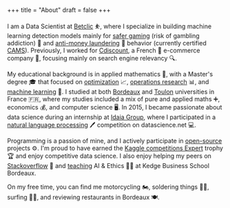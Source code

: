 +++
title = "About"
draft = false
+++

I am a Data Scientist at [Betclic](https://www.betclic.fr/) ⛹️, where I specialize in building machine learning detection models mainly for [safer gaming](https://www.joueurs-info-service.fr/) (risk of gambling addiction) 🎰 and [anti-money laundering](https://www.acams.org/en) 💸 behavior (currently certified [CAMS](https://www.acams.org/en)). Previously, I worked for [Cdiscount](https://www.cdiscount.com/), a French 🐓 e-commerce company 🛒, focusing mainly on search engine relevancy 🔍.

My educational background is in applied mathematics 🧮, with a Master's degree 🎓 that focused on [optimization](https://en.wikipedia.org/wiki/Mathematical_optimization) 📈, [operations research](https://en.wikipedia.org/wiki/Operations_research) 📊, and [machine learning](https://en.wikipedia.org/wiki/Machine_learning) 🤖. I studied at both [Bordeaux](https://www.u-bordeaux.fr/) and [Toulon](https://www.univ-tln.fr/) universities in France 🇫🇷, where my studies included a mix of pure and applied maths ➕, economics 💰, and computer science 🖥️. In 2015, I became passionate about data science during an internship at [Idaia Group](https://www.idaia.group/en/), where I participated in a [natural language processing](https://en.wikipedia.org/wiki/Natural_language_processing) 🖊️ competition on datascience.net 💻.

Programming is a passion of mine, and I actively participate in [open-source](https://github.com/tlentali) projects ⚙️. I'm proud to have earned the [Kaggle competitions Expert](https://www.kaggle.com/tlentali) trophy 🏆 and enjoy competitive data science. I also enjoy helping my peers on [Stackoverflow](https://stackoverflow.com/users/8479387/tlentali) 🤝 and [teaching](https://kedge.edu/) AI & Ethics 🧑‍🏫 at Kedge Business School Bordeaux.

On my free time, you can find me motorcycling 🏍️, soldering things 👨‍🏭, surfing 🏄‍♂️, and reviewing restaurants in Bordeaux 🍽️.
